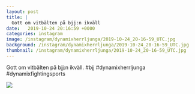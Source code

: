 ```yaml
---
layout: post
title: |
  Gott om vitbälten på bjj:n ikväll
date:   2019-10-24 20:16:59 +0000
categories: instagram
image: /instagram/dynamixherrljunga/2019-10-24_20-16-59_UTC.jpg
background: /instagram/dynamixherrljunga/2019-10-24_20-16-59_UTC.jpg
thumbnail: /instagram/dynamixherrljunga/2019-10-24_20-16-59_UTC.jpg
---
```

Gott om vitbälten på bjj:n ikväll. #bjj #dynamixherrljunga #dynamixfightingsports



<img src='/www-dynamix-herrljunga/instagram/dynamixherrljunga/2019-10-24_20-16-59_UTC.jpg' class='img-fluid' />
